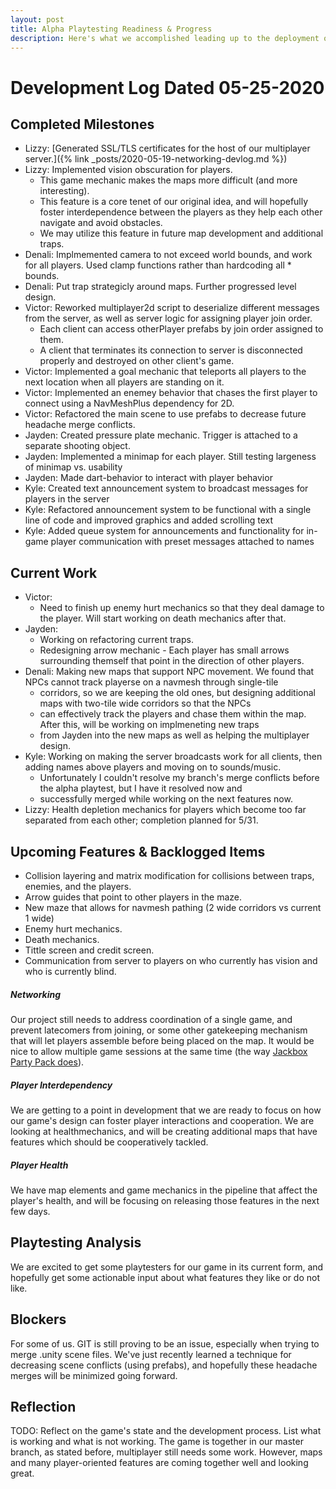 ```yaml
---
layout: post
title: Alpha Playtesting Readiness & Progress
description: Here's what we accomplished leading up to the deployment of a prototype that is ready for alpha playtesting.
---
```


# Development Log Dated 05-25-2020

## Completed Milestones

* Lizzy: [Generated SSL/TLS certificates for the host of our multiplayer server.]({% link _posts/2020-05-19-networking-devlog.md %})
* Lizzy: Implemented vision obscuration for players.
    * This game mechanic makes the maps more difficult (and more interesting).
    * This feature is a core tenet of our original idea, and will hopefully foster interdependence between the players as they help each other navigate and avoid obstacles.
    * We may utilize this feature in future map development and additional traps.
* Denali: Implmemented camera to not exceed world bounds, and work for all players. Used clamp functions rather than hardcoding all          * bounds.
* Denali: Put trap strategicly around maps. Further progressed level design.
* Victor: Reworked multiplayer2d script to deserialize different messages from the server, as well as server logic for assigning player join order. 
	* Each client can access otherPlayer prefabs by join order assigned to them.
	* A client that terminates its connection to server is disconnected properly and destroyed on other client's game.
* Victor: Implemented a goal mechanic that teleports all players to the next location when all players are standing on it. 
* Victor: Implemented an enemey behavior that chases the first player to connect using a NavMeshPlus dependency for 2D. 
* Victor: Refactored the main scene to use prefabs to decrease future headache merge conflicts.
* Jayden: Created pressure plate mechanic. Trigger is attached to a separate shooting object. 
* Jayden: Implemented a minimap for each player. Still testing largeness of minimap vs. usability 
* Jayden: Made dart-behavior to interact with player behavior 
* Kyle: Created text announcement system to broadcast messages for players in the server
* Kyle: Refactored announcement system to be functional with a single line of code and improved graphics and added scrolling text
* Kyle: Added queue system for announcements and functionality for in-game player communication with preset messages attached to names

## Current Work

* Victor:
	* Need to finish up enemy hurt mechanics so that they deal damage to the player. Will start working on death mechanics after that.  
* Jayden: 
    * Working on refactoring current traps. 
    * Redesigning arrow mechanic - Each player has small arrows surrounding themself that point in the direction of other players. 
* Denali: Making new maps that support NPC movement. We found that NPCs cannot track playerse on a navmesh through single-tile
   * corridors, so we are keeping the old ones, but designing additional maps with two-tile wide corridors so that the NPCs
   * can effectively track the players and chase them within the map. After this, will be working on implmeneting new traps
   * from Jayden into the new maps as well as helping the multiplayer design.
* Kyle: Working on making the server broadcasts work for all clients, then adding names above players and moving on to sounds/music.
    * Unfortunately I couldn't resolve my branch's merge conflicts before the alpha playtest, but I have it resolved now and
    * successfully merged while working on the next features now.
* Lizzy: Health depletion mechanics for players which become too far separated from each other; completion planned for 5/31.

## Upcoming Features & Backlogged Items
* Collision layering and matrix modification for collisions between traps, enemies, and the players. 
* Arrow guides that point to other players in the maze.
* New maze that allows for navmesh pathing (2 wide corridors vs current 1 wide)
* Enemy hurt mechanics.
* Death mechanics.
* Tittle screen and credit screen.
* Communication from server to players on who currently has vision and who is currently blind.

##### Networking

Our project still needs to address coordination of a single game, and prevent latecomers from joining, or some other gatekeeping mechanism that will let players assemble before being placed on the map. It would be nice to allow multiple game sessions at the same time (the way [Jackbox Party Pack does](https://www.jackboxgames.com/how-to-play/)).

##### Player Interdependency

We are getting to a point in development that we are ready to focus on how our game's design can foster player interactions and cooperation. We are looking at healthmechanics, and will be creating additional maps that have features which should be cooperatively tackled. 

##### Player Health

We have map elements and game mechanics in the pipeline that affect the player's health, and will be focusing on releasing those features in the next few days.

## Playtesting Analysis

We are excited to get some playtesters for our game in its current form, and hopefully get some actionable input about what features they like or do not like.

## Blockers

For some of us. GIT is still proving to be an issue, especially when trying to merge .unity scene files. We've just recently learned a technique for decreasing
scene conflicts (using prefabs), and hopefully these headache merges will be minimized going forward. 

## Reflection

TODO: Reflect on the game's state and the development process. List what is working and what is not working.
The game is together in our master branch, as stated before, multiplayer still needs some work. However, maps and many player-oriented
features are coming together well and looking great. 
